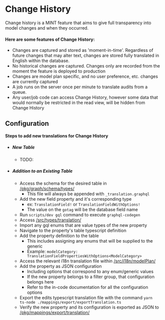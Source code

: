 # Change History

Change history is a MINT feature that aims to give full transparency into model changes and when they occurred.



#### Here are some features of Change History:

- Changes are captured and stored as 'moment-in-time'.  Regardless of future changes that may alter text, changes are stored fully translated in English within the database.
- No historical changes are captured.  Changes only are recorded from the moment the feature is deployed to production
- Changes are model plan specific, and no user preference, etc. changes are currently captured
- A job runs on the server once per minute to translate audits from a queue.
- Any user/job code can access Change History, however some data that would normally be restricted in the read view, will be hidden from Change History

## Configuration

#### Steps to add new translations for Change History

- ##### New Table

  - TODO:
- ##### Addition to an Existing Table

  - Access the schema for the desired table in [/pkg/graph/schema/types/](../pkg/graph/schema/types/)
    - This file will always be appended with `_translation.graphql`
  - Add the new field property and it's corresponding type
    - ex: `TranslationField!` or `TranslationFieldWithOptions!`
    - The value on the `gotag` will be the database field name
  - Run `scripts/dev gql` command to execute `graphql-codegen`
  - Access [/src/types/translation/](../src/types/translation.ts)
  - Import any gql enums that are value types of the new property
  - Navigate to the property's table typescript definition
  - Add the property definition to the table
    - This includes assigning any enums that will be supplied to the generic
    - Example: `modelCategory: TranslationFieldPropertiesWithOptions<ModelCategory>`
  - Access the relevant i18n translation file within [/src/i18n/modelPlan/](../src/i18n/modelPlan)
  - Add the property as JSON configuration
    - Including options that correspond to any enum/generic values
    - If the new property belongs to a filter group, that configuration belongs here
    - Refer to the in-code documentation for all the configuration options
  - Export the edits typescript translation file with the command `yarn ts-node ./mappings/export/exportTranslation.ts`
  - Verify the new property and its configuration is exported as JSON to [/pkg/mappings/export/translation/](../pkg/mappings/export/translation/)
